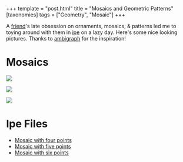 +++
template = "post.html"
title = "Mosaics and Geometric Patterns"
[taxonomies]
tags = ["Geometry", "Mosaic"]
+++

A [friend](https://remalue.github.io/)'s late obsession on ornaments, mosaics, & patterns led me to toying around with them in [ipe](https://ipe.otfried.org/) on a lazy day.
Here's some nice looking pictures.
Thanks to [ambigraph](https://ambigraph.com/) for the inspiration!

# Mosaics

![](/blog/2022-04-18_four_star.svg)

![](/blog/2022-04-18_five_star.svg)

![](/blog/2022-04-18_six_star_5.svg)

# Ipe Files

- [Mosaic with four points](/blog/2022-04-18_four_star.ipe)
- [Mosaic with five points](/blog/2022-04-18_five_star.ipe)
- [Mosaic with six points](/blog/2022-04-18_six_star.ipe)
